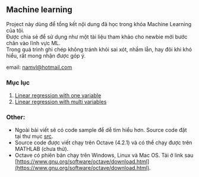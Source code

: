 ## Machine learning  

Project này dùng để tổng kết nội dung đã học trong khóa Machine Learning của tôi.  
Được chia sẻ để sử dụng như một tài liệu tham khảo cho newbie mới bước chân vào lĩnh vực ML.  
Trong quá trình ghi chép không tránh khỏi sai xót, nhầm lẫn, hay đôi khi khó hiểu,
rất mong nhận được góp ý.  

email: namvl@hotmail.com  

### Mục lục
1. [Linear regression with one variable](/MachineLearning_Lesson1.md)  
2. [Linear regression with multi variables](/MachineLearning_Lesson2.md)  


### Other:  
* Ngoài bài viết sẽ có code sample để dễ tìm hiểu hơn. Source code đặt tại thư mục [src](/src).  
* Source code được viết chạy trên Octave (4.2.1) và có thể chạy được trên MATHLAB (chưa thử).  
* Octave có phiên bản chạy trên Windows, Linux và Mac OS. Tải ở link sau [https://www.gnu.org/software/octave/download.html](https://www.gnu.org/software/octave/download.html).  